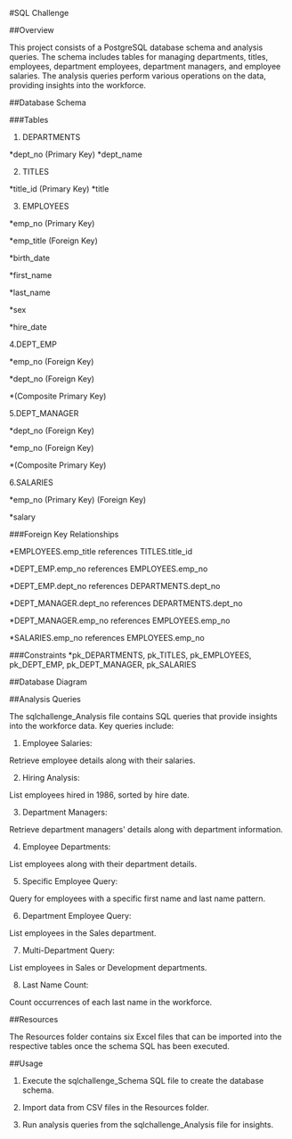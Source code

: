 #SQL Challenge


##Overview

This project consists of a PostgreSQL database schema and analysis queries. The schema includes tables for managing departments, titles, employees, department employees, department managers, and employee salaries. The analysis queries perform various operations on the data, providing insights into the workforce.

##Database Schema

###Tables

1. DEPARTMENTS

*dept_no (Primary Key)
*dept_name

2. TITLES

*title_id (Primary Key)
*title

3. EMPLOYEES

*emp_no (Primary Key)

*emp_title (Foreign Key)

*birth_date

*first_name

*last_name

*sex

*hire_date

4.DEPT_EMP

*emp_no (Foreign Key)

*dept_no (Foreign Key)

*(Composite Primary Key)

5.DEPT_MANAGER

*dept_no (Foreign Key)

*emp_no (Foreign Key)

*(Composite Primary Key)

6.SALARIES

*emp_no (Primary Key) (Foreign Key)

*salary

###Foreign Key Relationships

*EMPLOYEES.emp_title references TITLES.title_id

*DEPT_EMP.emp_no references EMPLOYEES.emp_no

*DEPT_EMP.dept_no references DEPARTMENTS.dept_no

*DEPT_MANAGER.dept_no references DEPARTMENTS.dept_no

*DEPT_MANAGER.emp_no references EMPLOYEES.emp_no

*SALARIES.emp_no references EMPLOYEES.emp_no

###Constraints
*pk_DEPARTMENTS, pk_TITLES, pk_EMPLOYEES, pk_DEPT_EMP, pk_DEPT_MANAGER, pk_SALARIES

##Database Diagram

[Schema]:https://github.com/MaisieDeGraaf/sql-challenge/blob/main/DBD%20Diagram.png

##Analysis Queries

The sqlchallenge_Analysis file contains SQL queries that provide insights into the workforce data. Key queries include:

1. Employee Salaries:

Retrieve employee details along with their salaries.

2. Hiring Analysis:

List employees hired in 1986, sorted by hire date.

3. Department Managers:

Retrieve department managers' details along with department information.

4. Employee Departments:

List employees along with their department details.

5. Specific Employee Query:

Query for employees with a specific first name and last name pattern.

6. Department Employee Query:

List employees in the Sales department.

7. Multi-Department Query:

List employees in Sales or Development departments.

8. Last Name Count:

Count occurrences of each last name in the workforce.

##Resources

The Resources folder contains six Excel files that can be imported into the respective tables once the schema SQL has been executed.

##Usage

1. Execute the sqlchallenge_Schema SQL file to create the database schema.

2. Import data from CSV files in the Resources folder.

3. Run analysis queries from the sqlchallenge_Analysis file for insights.
